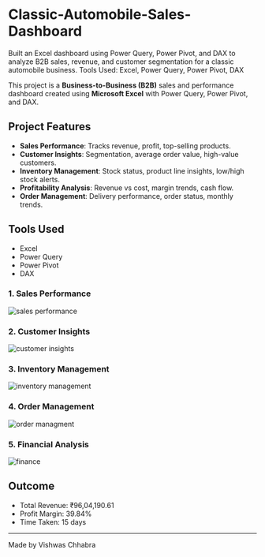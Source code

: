 # Classic-Automobile-Sales-Dashboard
Built an Excel dashboard using Power Query, Power Pivot, and DAX to analyze B2B sales, revenue, and customer segmentation for a classic automobile business. Tools Used: Excel, Power Query, Power Pivot, DAX

This project is a **Business-to-Business (B2B)** sales and performance dashboard created using **Microsoft Excel** with Power Query, Power Pivot, and DAX.

##  Project Features

- **Sales Performance**: Tracks revenue, profit, top-selling products.
- **Customer Insights**: Segmentation, average order value, high-value customers.
- **Inventory Management**: Stock status, product line insights, low/high stock alerts.
- **Profitability Analysis**: Revenue vs cost, margin trends, cash flow.
- **Order Management**: Delivery performance, order status, monthly trends.

##  Tools Used

- Excel
- Power Query
- Power Pivot
- DAX

### 1. Sales Performance
![sales performance](https://github.com/user-attachments/assets/34153737-b18f-45ca-b00c-4585d37cce16)


### 2. Customer Insights
![customer insights](https://github.com/user-attachments/assets/fea8a1c6-57d3-49f7-b986-b663a94912c0)


### 3. Inventory Management
![inventory management](https://github.com/user-attachments/assets/d369879d-f3bf-4ef9-bd29-bf36bc71fe55)


### 4. Order Management
![order managment](https://github.com/user-attachments/assets/d22474bd-e8a3-422f-a0b2-904069dc61e8)


### 5. Financial Analysis
![finance](https://github.com/user-attachments/assets/1963635a-7fad-41f3-ad58-7eed176a71a3)


##  Outcome

- Total Revenue: ₹96,04,190.61
- Profit Margin: 39.84%
- Time Taken: 15 days

---

Made by Vishwas Chhabra

